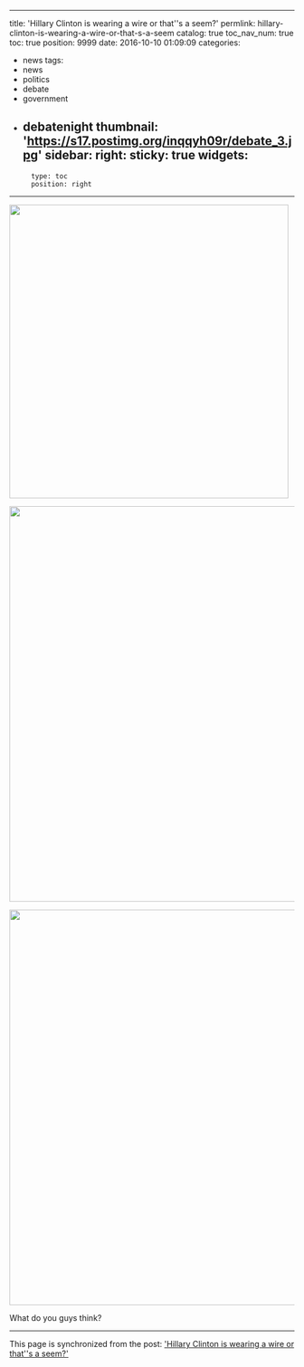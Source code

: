 
---
title: 'Hillary Clinton is wearing a wire or that''s a seem?'
permlink: hillary-clinton-is-wearing-a-wire-or-that-s-a-seem
catalog: true
toc_nav_num: true
toc: true
position: 9999
date: 2016-10-10 01:09:09
categories:
- news
tags:
- news
- politics
- debate
- government
- debatenight
thumbnail: 'https://s17.postimg.org/inqqyh09r/debate_3.jpg'
sidebar:
    right:
        sticky: true
widgets:
    -
        type: toc
        position: right
---


<html>
<p><img src="https://s17.postimg.org/inqqyh09r/debate_3.jpg" width="493" height="519"/></p>
<p><img src="https://s14.postimg.org/az357zikh/debate_25.jpg" width="555" height="699"/></p>
<p><img src="https://s14.postimg.org/az357zikh/debate_25.jpg" width="555" height="699"/></p>
<p>What do you guys think?</p>
</html>

- - -

This page is synchronized from the post: ['Hillary Clinton is wearing a wire or that''s a seem?'](https://steemit.com/@aggroed/hillary-clinton-is-wearing-a-wire-or-that-s-a-seem)
